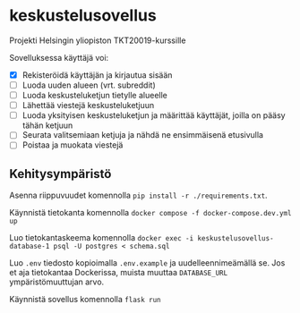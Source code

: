 # keskustelusovellus
Projekti Helsingin yliopiston TKT20019-kurssille

Sovelluksessa käyttäjä voi:
- [X] Rekisteröidä käyttäjän ja kirjautua sisään
- [ ] Luoda uuden alueen (vrt. subreddit)
- [ ] Luoda keskusteluketjun tietylle alueelle
- [ ] Lähettää viestejä keskusteluketjuun
- [ ] Luoda yksityisen keskusteluketjun ja määrittää käyttäjät, joilla on pääsy tähän ketjuun
- [ ] Seurata valitsemiaan ketjuja ja nähdä ne ensimmäisenä etusivulla
- [ ] Poistaa ja muokata viestejä

## Kehitysympäristö

Asenna riippuvuudet komennolla `pip install -r ./requirements.txt`.

Käynnistä tietokanta komennolla `docker compose -f docker-compose.dev.yml up`

Luo tietokantaskeema komennolla `docker exec -i keskustelusovellus-database-1 psql -U postgres < schema.sql`

Luo `.env` tiedosto kopioimalla `.env.example` ja uudelleennimeämällä se. Jos et aja tietokantaa Dockerissa, muista muuttaa `DATABASE_URL` ympäristömuuttujan arvo.

Käynnistä sovellus komennolla `flask run`